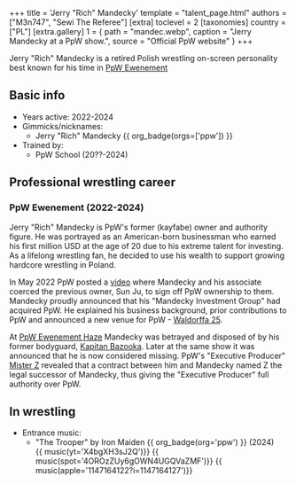+++
title = 'Jerry "Rich" Mandecky'
template = "talent_page.html"
authors = ["M3n747", "Sewi The Referee"]
[extra]
toclevel = 2
[taxonomies]
country = ["PL"]
[extra.gallery]
1 = { path = "mandec.webp", caption = "Jerry Mandecky at a PpW show.", source = "Official PpW website" }
+++

Jerry "Rich" Mandecky is a retired Polish wrestling on-screen personality best known for his time in [PpW Ewenement](@/o/ppw.md)

## Basic info
* Years active: 2022-2024
* Gimmicks/nicknames:
  - Jerry "Rich" Mandecky {{ org_badge(orgs=['ppw']) }}
* Trained by:
  - PpW School (20??-2024)

## Professional wrestling career

### PpW Ewenement (2022-2024)

Jerry "Rich" Mandecky is PpW's former (kayfabe) owner and authority figure. He was portrayed as an American-born businessman who earned his first million USD at the age of 20 due to his extreme talent for investing. As a lifelong wrestling fan, he decided to use his wealth to support growing hardcore wrestling in Poland.

In May 2022 PpW posted a [video][vid-mandec] where Mandecky and his associate coerced the previous owner, Sun Ju, to sign off PpW ownership to them. Mandecky proudly announced that his "Mandecky Investment Group" had acquired PpW. He explained his business background, prior contributions to PpW and announced a new venue for PpW - [Waldorffa 25](@/v/waldorffa25.md).

At [PpW Ewenement Haze](@/e/ppw/2024-04-20-ppw-ewenement-haze.md) Mandecky was betrayed and disposed of by his former bodyguard, [Kapitan Bazooka](@/w/kapitan-bazooka.md). Later at the same show it was announced that he is now considered missing. PpW's "Executive Producer" [Mister Z](@/w/mister-z.md) revealed that a contract between him and Mandecky named Z the legal successor of Mandecky, thus giving the "Executive Producer" full authority over PpW.

## In wrestling

* Entrance music:
  - "The Trooper" by Iron Maiden
 {{ org_badge(org='ppw') }} (2024) <br>
 {{ music(yt='X4bgXH3sJ2Q')}}
 {{ music(spot='4OROzZUy6gOWN4UGQVaZMF')}}
 {{ music(apple='1147164122?i=1147164127')}}

[vid-mandec]: https://www.youtube.com/watch?v=Lyz8750GJ-o
